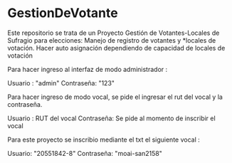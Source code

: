 # GestionDeVotante
Este repositorio se trata de un Proyecto  Gestión de Votantes-Locales de Sufragio para elecciones: Manejo de registro de votantes y *locales de votación. Hacer auto asignación dependiendo de capacidad de locales de votación 


Para hacer ingreso al interfaz de modo administrador :

Usuario : "admin"
Contraseña: "123"

Para hacer ingreso de modo vocal, se pide el ingresar el rut del vocal y la contraseña.

Usuario : RUT del vocal
Contraseña: Se pide al momento de inscribir el vocal

Para este proyecto se inscribio mediante el txt el siguiente vocal :

Usuario: "20551842-8"
Contraseña: "moai-san2158"
